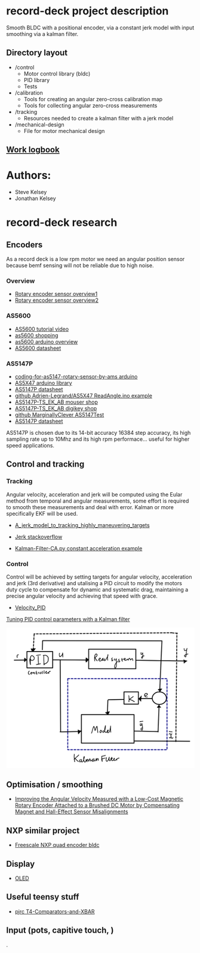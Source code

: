 # record-deck project description

Smooth BLDC with a positional encoder, via a constant jerk model with input smoothing via a kalman filter. 

## Directory layout

- /control
    - Motor control library (bldc)
    - PID library
    - Tests
- /calibration
    - Tools for creating an angular zero-cross calibration map
    - Tools for collecting angular zero-cross measurements
- /tracking
    - Resources needed to create a kalman filter with a jerk model
- /mechanical-design
    - File for motor mechanical design

## [Work logbook](https://github.com/jk89/record-deck/blob/main/resources/log.pdf)

# Authors:
- Steve Kelsey
- Jonathan Kelsey

# record-deck research

## Encoders

As a record deck is a low rpm motor we need an angular position sensor because bemf sensing will not be reliable due to high noise.

### Overview
- [Rotary encoder sensor overview1](https://www.electronicproducts.com/absolute-position-sensing-the-key-to-better-brushless-dc-motor-control/)
- [Rotary encoder sensor overview2](https://www.seeedstudio.com/blog/2020/01/19/rotary-encoders-how-it-works-how-to-use-with-arduino/)

### AS5600
- [AS5600 tutorial video](https://www.youtube.com/watch?v=yvrpIYc9Ll8&ab_channel=CuriousScientist)
- [as5600 shopping](https://coolcomponents.co.uk/products/grove-12-bit-magnetic-rotary-position-sensor-encoder-as5600?currency=GBP&variant=29543511785533&utm_medium=cpc&utm_source=google&utm_campaign=Google%20Shopping&gclid=Cj0KCQjw-JyUBhCuARIsANUqQ_I9FStKhB8IkzvJTuQMaKLdNIeIcQSBaGcPF18BLhQgqsYaSaarSBcaAqASEALw_wcB)
- [as5600 arduino overview](https://curiousscientist.tech/blog/as5600-nema17-speed-and-position)
- [AS5600 datasheet](https://ams.com/documents/20143/36005/AS5600_DS000365_5-00.pdf)

### AS5147P
- [ coding-for-as5147-rotary-sensor-by-ams arduino](https://forum.arduino.cc/t/coding-for-as5147-rotary-sensor-by-ams/342631)
- [AS5X47 arduino library](https://github.com/Adrien-Legrand/AS5X47)
- [AS5147P datasheet](https://ams.com/documents/20143/36005/AS5147P_DS000328_2-00.pdf/847d41be-7afa-94ad-98c2-8617a5df5b6f)
- [github Adrien-Legrand/AS5X47 ReadAngle.ino example](https://github.com/Adrien-Legrand/AS5X47/blob/master/examples/ReadAngle/ReadAngle.ino)
- [AS5147P-TS_EK_AB mouser shop](https://www.mouser.co.uk/ProductDetail/ams/AS5147P-TS_EK_AB?qs=Rt6VE0PE%2FOfngSpzc2DH8w%3D%3D&mgh=1&vip=1&gclid=Cj0KCQjwm6KUBhC3ARIsACIwxBjypycJOODZLcuEXv6ZZNorVRH8abVcmWROeClnLvezKtGCmwOAK5UaArH_EALw_wcB)
- [AS5147P-TS_EK_AB digikey shop](https://www.digikey.co.uk/en/products/detail/ams/AS5147P-TS_EK_AB/5452349?utm_adgroup=General&utm_source=google&utm_medium=cpc&utm_campaign=Smart%20Shopping_Product_Zombie%20SKUs&utm_term=&productid=5452349&gclid=Cj0KCQjwm6KUBhC3ARIsACIwxBh5SEG6c91mfVuQ5gbXSg_R_VdLVSx8Lk0mh_X--0qedxmupdKV2ysaAiGNEALw_wcB)
- [github MarginallyClever AS5147Test](https://github.com/MarginallyClever/AS5147Test)
- [AS5147P datasheet](https://ams.com/documents/20143/36005/AS5147P_DS000328_2-00.pdf)

AS5147P is chosen due to its 14-bit accuracy 16384 step accuracy, its high sampling rate up to 10Mhz and its high rpm performace... useful for higher speed applications. 

## Control and tracking

### Tracking

Angular velocity, acceleration and jerk will be computed using the Eular method from temporal and angular measurements, some effort is required to smooth these measurements and deal with error. Kalman or more specifically EKF will be used.

- [A_jerk_model_to_tracking_highly_maneuvering_targets](https://www.researchgate.net/publication/3002819_A_jerk_model_to_tracking_highly_maneuvering_targets)
- [Jerk stackoverflow](https://dsp.stackexchange.com/questions/24847/wrong-estimation-of-derivatives-with-an-extended-kalman-filter)

- [Kalman-Filter-CA.py constant acceleration example](https://github.com/balzer82/Kalman/blob/master/Kalman-Filter-CA.py)

### Control

Control will be achieved by setting targets for angular velocity, acceleration and jerk (3rd derivative) and utalising a PID circuit to modify the motors duty cycle to compensate for dynamic and systematic drag, maintaining a precise angular velocity and achieving that speed with grace.

- [Velocity_PID](https://deltamotion.com/support/webhelp/rmctools/Controller_Features/Control_Modes/Velocity_PID.htm)

[Tuning PID control parameters with a Kalman filter](https://folk.ntnu.no/skoge/prost/proceedings/PID-2018/0064.PDF)

![image](https://github.com/jk89/record-deck/blob/main/resources/overview.png)

## Optimisation / smoothing

- [Improving the Angular Velocity Measured with a Low-Cost Magnetic Rotary Encoder Attached to a Brushed DC Motor by Compensating Magnet and Hall-Effect Sensor Misalignments](https://www.mdpi.com/1424-8220/21/14/4763)

## NXP similar project

- [Freescale NXP quad encoder bldc](https://www.nxp.com/docs/en/application-note/AN1961.pdf)

## Display

- [OLED](https://www.youtube.com/watch?v=QIR3VQ-qO94&ab_channel=ElectronicClinic)

## Useful teensy stuff

- [pjrc T4-Comparators-and-XBAR](https://forum.pjrc.com/threads/57359-T4-Comparators-and-XBAR)

## Input (pots, capitive touch, )
.
